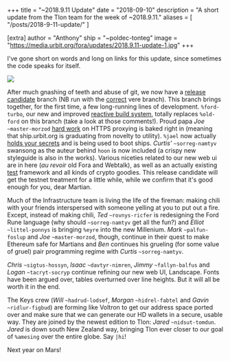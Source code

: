 +++
title = "~2018.9.11 Update"
date = "2018-09-10"
description = "A short update from the Tlon team for the week of ~2018.9.11."
aliases = [ "/posts/2018-9-11-update/" ]

[extra]
author = "Anthony"
ship = "~poldec-tonteg"
image = "https://media.urbit.org/fora/updates/2018.9.11-update-1.jpg"
+++

I've gone short on words and long on links for this update, since sometimes the
code speaks for itself.

![](https://media.urbit.org/fora/updates/2018.9.11-update-1.jpg)

After much gnashing of teeth and abuse of git, we now have a
[release candidate](https://github.com/urbit/arvo/tree/release-candidate)
branch (NB run with the
[correct](https://github.com/urbit/urbit/tree/release-candidate) vere branch).
This branch brings together, for the first time, a few long-running
lines of development. `%ford-turbo`, our new and improved [reactive build
system](https://github.com/urbit/arvo/blob/release-candidate/sys/vane/ford.hoon),
totally replaces `%old-ford` on this branch (take a look at those comments!).
Proud papa _Joe_ `~master-morzod`
[hard work](https://github.com/urbit/arvo/blob/release-candidate/app/acme.hoon)
on HTTPS proxying is baked right in (meaning that ship.urbit.org is graduating
from novelty to utility). `%jael` now actually [holds your
secrets](https://github.com/urbit/arvo/blob/release-candidate/sys/vane/jael.hoon)
and is being used to boot ships. _Curtis'_ `~sorreg-namtyv` swansong as the
auteur behind `hoon` is now included (a crispy new styleguide is also in the
works). Various niceties related to our new web ui are in here (_au revoir_ old
Fora and Webtalk), as well as an actually existing
[test](https://github.com/urbit/arvo/blob/release-candidate/gen/test.hoon)
framework and all kinds of crypto goodies. This release candidate will get the
testnet treatment for a little while, while we confirm that it's good enough for
you, dear Martian.

Much of the Infrastructure team is living the life of the fireman: making chili
with your friends interspersed with someone yelling at you to put out a fire.
Except, instead of making chili, _Ted_ `~rovnys-ricfer` is redesigning the Ford
Rune language (why should `~sorreg-namtyv` get all the fun?) and _Elliot_
`~littel-ponnys` is bringing `%eyre` into the new Millenium. _Mark_
`~palfun-foslup` and _Joe_ `~master-morzod`, though, continue in their quest to
make Ethereum safe for Martians and _Ben_ continues his grueling (for some value
of gruel) pair programming regime with _Curtis_ `~sorreg-namtyv`.

_Chris_ `~sigtus-hossyn`, _Isaac_ `~davtyr-nimren`, _Jimmy_ `~fallyn-balfus` and
_Logan_ `~tacryt-socryp` continue refining our new web UI, Landscape. Fonts have
been argued over, tables overturned over line heights. But it will all be worth
it in the end.

The Keys crew (_Will_ `~hadrud-lodsef`, _Morgan_ `~hidrel-fabtel` and _Gavin_
`~ridlur-figbud`) are forming like Voltron to get our address space ported
over and make sure that we can generate our HD wallets in a secure, usable
way. They are joined by the newest edition to Tlon: _Jared_ `~nidsut-tomdun`.
_Jared_ is down south New Zealand way, bringing Tlon ever closer to our goal of
`%amesing` over the entire globe. Say `|hi`!

Next year on Mars!
